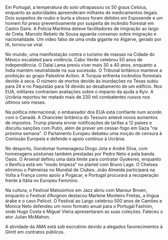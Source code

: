 Em Portugal, a temperatura do solo ultrapassou os 50 graus Celsius, enquanto as autoridades apreenderam milhares de medicamentos ilegais. Dois suspeitos de roubo e burla a idosos foram detidos em Esposende e um homem foi preso preventivamente por suspeita de incêndio florestal em Castro Daire. A Polícia Marítima deteve facilitadores de imigração ao largo de Creta. Marcelo Rebelo de Sousa aguarda consenso sobre imigração e nacionalidade. Um vídeo falso de uma onda gigante no Algarve, gerado por IA, tornou-se viral.

No mundo, uma manifestação contra o turismo de massas na Cidade do México escalated para violência. Cabo Verde celebrou 50 anos de independência. O Dalai Lama previu viver mais 30 a 40 anos, enquanto a Índia mantém neutralidade na sua sucessão. O Tribunal britânico manteve a proibição ao grupo Palestine Action. A Turquia enfrenta incêndios florestais devido à seca. O número de mortos devido às inundações no Texas subiu para 24 e no Paquistão para 14 devido ao desabamento de um edifício. Nos EUA, militares contrariam avaliações sobre o impacto da ajuda a Kyiv. A Ucrânia reportou ter matado mais de 230 mil combatentes russos nos últimos seis meses.

Na política internacional, o embaixador dos EUA está confiante num acordo com o Canadá. A Chanceler britânica do Tesouro antevê novos aumentos de impostos. Trump planeia enviar notificações de tarifas a 12 países e discutiu sanções com Putin, além de prever um cessar-fogo em Gaza "na próxima semana". O Parlamento Europeu debateu uma moção de censura à Comissão Europeia e defende o apoio contínuo à Ucrânia.

No desporto, Gondomar homenageou Diogo Jota e André Silva, com homenagens póstumas também prestadas por Pedro Neto e pela banda Oasis. O Arsenal definiu uma data limite para contratar Gyokeres, enquanto o Benfica está em "modo limpeza" no plantel com Bruno Lage. O Chelsea eliminou o Palmeiras no Mundial de Clubes. João Almeida participará na Volta a França como apoio a Pogacar, e Portugal procurará a recuperação frente à Itália no Europeu Feminino.

Na cultura, o Festival Matosinhos em Jazz abriu com Mansur Brown, enquanto o Festival d’Avignon destacou Marlene Monteiro Freitas, a língua árabe e o caso Pelicot. O Festival ao Largo celebrou 500 anos de Camões e Mónica Neto defendeu um novo formato anual para o Portugal Fashion, onde Hugo Costa e Miguel Vieira apresentaram as suas coleções. Faleceu o ator Julian McMahon.

A atividade da AMA está sob escrutínio devido a alegados favorecimentos à Glintt em contratos públicos.